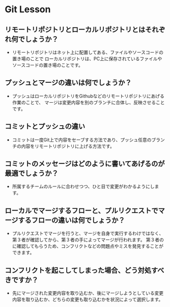 # Git Lesson

## リモートリポジトリとローカルリポジトリとはそれぞれ何でしょうか？
- リモートリポジトリはネット上に配置してある、ファイルやソースコードの置き場のことで
ローカルリポジトリは、PC上に保存されているファイルやソースコードの置き場のことです。



## プッシュとマージの違いは何でしょうか？
- プッシュはローカルリポジトリをGithubなどのリモートリポジトリにあげる作業のことで、
マージは変更内容を別のブランチに合体し、反映させることです。



## コミットとプッシュの違い
- コミットは一度Git上で内容をセーブする方法であり、プッシュ任意のブランチの内容をリモートリポジトリに上げる方法です。



## コミットのメッセージはどのように書いてあげるのが最適でしょうか？
- 所属するチームのルールに合わせつつ、ひと目で変更がわかるようにします。



## ローカルでマージするフローと、プルリクエストでマージするフローの違いは何でしょうか？
- プルリクエストでマージを行うと、マージを自身で実行するわけではなく、第３者が確認してから、第３者の手によってマージが行われます。
第３者のに確認してもらうため、コンフリクトなどの問題点やミスを発見することができます。



## コンフリクトを起こしてしまった場合、どう対処すべきですか？
- 先にマージされた変更内容を取り込むか、後にマージしようとしている変更内容を取り込むか、どちらの変更も取り込むかを状況によって選択します。

